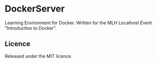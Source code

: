 # DockerServer

Learning Environment for Docker. Written for the MLH Localhost Event
"Introduction to Docker".


## Licence

Released under the MIT licence.
